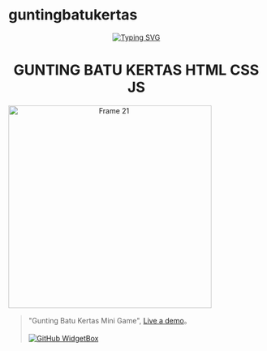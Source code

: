 # guntingbatukertas
<div align="center">
<a href="https://youtube.com/c/Nazedev">
    <img
        src="https://readme-typing-svg.herokuapp.com?font=ShadowsIntoLightsize=50&duration=5500&color=f70787&background=FF673200&center=true&vCenter=true&lines=Hello,+I+am+AcilDev;Welcome+to+my+GitHub+😊"
            alt="Typing SVG"
        />
    </a>
</p>
</div>
<h1 align="center">GUNTING BATU KERTAS HTML CSS JS</h1>

<a href="https://cilboy04.github.io/guntingbatukertas/" align="center"><img align="center" width="400" alt="Frame 21" src="https://th.bing.com/th?id=OIP.gzvSZWL0SEF3gNavTLc1OgHaE1&w=309&h=202&c=8&rs=1&qlt=90&o=6&pid=3.1&rm=2"></a>
> "Gunting Batu Kertas Mini Game", [Live a demo](https://cilboy04.github.io/guntingbatukertas/)。
<br><br>
[![GitHub WidgetBox](https://github-widgetbox.vercel.app/api/profile?username=cilboy04&data=followers,repositories,stars,commits&theme=darkmode)](https://github.com/cilboy04)
